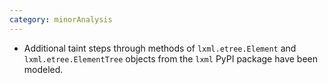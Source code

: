 ```yaml
---
category: minorAnalysis
---
```

- Additional taint steps through methods of `lxml.etree.Element` and `lxml.etree.ElementTree` objects from the `lxml` PyPI package have been modeled. 